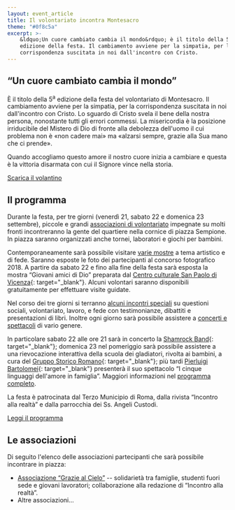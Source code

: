 ```yaml
---
layout: event_article
title: Il volontariato incontra Montesacro
theme: "#0f8c5a"
excerpt: >-
    &ldquo;Un cuore cambiato cambia il mondo&rdquo; è il titolo della 5a
    edizione della festa. Il cambiamento avviene per la simpatia, per la
    corrispondenza suscitata in noi dall'incontro con Cristo.
---
```

## &ldquo;Un cuore cambiato cambia il mondo&rdquo;

È il titolo della 5<sup>a</sup> edizione della festa del volontariato di Montesacro. Il cambiamento avviene per la simpatia, per la corrispondenza suscitata in noi dall'incontro con Cristo. Lo sguardo di Cristo svela il bene della nostra persona, nonostante tutti gli errori commessi. La misericordia
è la posizione irriducibile del Mistero di Dio di fronte alla debolezza dell'uomo il cui problema non è &laquo;non cadere mai&raquo; ma &laquo;alzarsi sempre, grazie alla Sua mano che ci prende&raquo;.

Quando accogliamo questo amore il nostro cuore inizia a cambiare e questa è la vittoria disarmata con cui il Signore vince nella storia.

<nav class="inline-navbar">
    <a download href="volontariato_montesacro_2018.pdf">Scarica il volantino</a>
</nav>

## Il programma

Durante la festa, per tre giorni (venerdì 21, sabato 22 e domenica 23 settembre), piccole e grandi [associazioni di volontariato](#le-associazioni) impegnate su molti fronti incontreranno la gente del quartiere nella cornice di piazza Sempione. In piazza saranno organizzati anche tornei, laboratori e giochi per bambini.

Contemporaneamente sarà possibile visitare [varie mostre](mostre#header) a tema artistico e di fede. Saranno esposte le foto dei partecipanti al concorso fotografico 2018. A partire da sabato 22 e fino alla fine della festa sarà esposta la mostra &ldquo;Giovani amici di Dio&rdquo; preparata dal [Centro culturale San Paolo di Vicenza](http://www.centroculturalesanpaolo.org/centri-locali/vicenza/){: target="_blank"}. Alcuni volontari saranno disponibili gratuitamente per effettuare visite guidate.

Nel corso dei tre giorni si terranno [alcuni incontri speciali](incontri#header) su questioni sociali, volontariato, lavoro, e fede con testimonianze, dibattiti e presentazioni di libri. Inoltre ogni giorno sarà possibile assistere a [concerti e spettacoli](spettacoli#header) di vario genere.

In particolare sabato 22 alle ore 21 sarà in concerto la [Shamrock Band](https://shamrockband.weebly.com){: target="_blank"}; domenica 23 nel pomeriggio sarà possibile assistere a una rievocazione interattiva della scuola dei gladiatori, rivolta ai bambini, a cura del [Gruppo Storico Romano](http://www.gruppostoricoromano.it){: target="_blank"}; più tardi [Pierluigi Bartolomei](http://www.attivamentelodi.it/pierluigi_bartolomei.html){: target="_blank"} presenterà il suo spettacolo &ldquo;I cinque linguaggi dell'amore in famiglia&rdquo;. Maggiori informazioni nel [programma completo](programma#header).

La festa è patrocinata dal Terzo Municipio di Roma, dalla rivista &ldquo;Incontro alla realtà&rdquo; e dalla parrocchia dei Ss.&nbsp;Angeli Custodi.

<nav class="inline-navbar">
    <a href="programma">Leggi il programma</a>
</nav>

## Le associazioni

Di seguito l'elenco delle associazioni partecipanti che sarà possibile incontrare in piazza:

  - [Associazione &ldquo;Grazie al Cielo&rdquo;](/chi-siamo) -- solidarietà tra famiglie, studenti fuori sede e giovani lavoratori; collaborazione alla redazione di &ldquo;Incontro alla realtà&rdquo;.
  - Altre associazioni...
